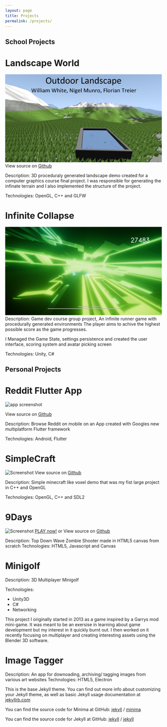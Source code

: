 ```yaml
---
layout: page
title: Projects
permalink: /projects/
---
```


## School Projects


# Landscape World
![landscape scene](https://raw.githubusercontent.com/munro98/LandscapeWorld/master/screenshots/screenshot.jpg)
View source on [Github](https://github.com/munro98/LandscapeWorld)

Description: 3D proceduraly generated landscape demo created for a computer graphics course final project. I was responsible for generating the infinate terrain and I also implemented the structure of the project.

Technologies: OpenGL, C++ and GLFW


# Infinite Collapse
![gameplay screenshot](https://raw.githubusercontent.com/munro98/munro98.github.io/master/images/InfiniteCollapseGameplay.jpg)
Description: Game dev course group project, An infinite runner game with procedurally generated environments The player aims to achive the highest possible score as the game progresses.

I Managed the Game State, settings persistence and created the user interface, scoring system and avatar picking screen

Technologies: Unity, C#

## Personal Projects

# Reddit Flutter App
![app screenshot](https://raw.githubusercontent.com/munro98/RedditOnFlutter/master/redditAppScreenshot.png)

View source on [Github](https://github.com/munro98/RedditOnFlutter)

Description: Browse Reddit on mobile on an App created with Googles new multiplatform Flutter framework

Technologies: Android, Flutter


# SimpleCraft
![Screenshot](http://i.imgur.com/sGc1QOb.png)
View source on [Github](https://github.com/munro98/SimpleCraftCpp)

Description: Simple minecraft like voxel demo that was my fist large project in C++ and OpenGL

Technologies: OpenGL, C++ and SDL2


# 9Days
![Screenshot](http://i.imgur.com/sGc1QOb.png)
[PLAY now!](https://munro98.github.io/9Days/) or View source on [Github](https://github.com/munro98/9Days)

Description: Top Down Wave Zombie Shooter made in HTML5 canvas from scratch
Technologies: HTML5, Javascript and Canvas

# Minigolf
Description: 3D Multiplayer Minigolf

Technologies: 
* Unity3D
* C#
* Networking

This project I originally started in 2013 as a game inspired by a Garrys mod mini-game. It was meant to be an exersise in learning about game development but my interest in it quickly burnt out. I then worked on it recently focusing on multiplayer and creating interesting assets using the Blender 3D software.

# Image Tagger
Description: An app for downoading, archiving/ tagging images from various art websites
Technologies: HTML5, Electron



This is the base Jekyll theme. You can find out more info about customizing your Jekyll theme, as well as basic Jekyll usage documentation at [jekyllrb.com](https://jekyllrb.com/)

You can find the source code for Minima at GitHub:
[jekyll][jekyll-organization] /
[minima](https://github.com/jekyll/minima)

You can find the source code for Jekyll at GitHub:
[jekyll][jekyll-organization] /
[jekyll](https://github.com/jekyll/jekyll)


[jekyll-organization]: https://github.com/jekyll
